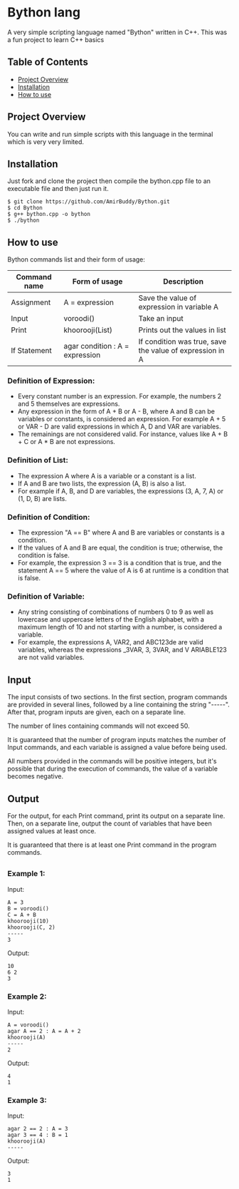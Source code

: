 # Bython lang

A very simple scripting language named "Bython" written in C++.
This was a fun project to learn C++ basics

## Table of Contents

- [Project Overview](#project-overview)
- [Installation](#installation)
- [How to use](#how-to-use)

## Project Overview

You can write and run simple scripts with this language in the terminal which is very very limited.

## Installation

Just fork and clone the project then compile the bython.cpp file to an executable file and then just run it.
```shell
$ git clone https://github.com/AmirBuddy/Bython.git
$ cd Bython
$ g++ bython.cpp -o bython
$ ./bython
```

## How to use

Bython commands list and their form of usage:

| **Command name** |         **Form of usage**        |                     **Description**                    |
|------------------|----------------------------------|--------------------------------------------------------|
|    Assignment    |           A = expression	        |      Save the value of expression in variable A        |
|       Input      |             voroodi()            |                      Take an input                     |
|       Print      |           khoorooji(List)        |              Prints out the values in list             |
|   If Statement   | agar condition : A = expression  |If condition was true, save the value of expression in A|

### Definition of Expression:

- Every constant number is an expression. For example, the numbers 2 and 5 themselves are expressions.
- Any expression in the form of A + B or A - B, where A and B can be variables or constants, is considered an expression. For example A + 5 or VAR - D are valid expressions in which A, D and VAR are variables.
- The remainings are not considered valid. For instance, values like A + B + C or A * B are not expressions.

### Definition of List:

- The expression A where A is a variable or a constant is a list.
- If A and B are two lists, the expression (A, B) is also a list.
- For example if A, B, and D are variables, the expressions (3, A, 7, A) or (1, D, B) are lists.

### Definition of Condition:

- The expression "A == B" where A and B are variables or constants is a condition.
- If the values of A and B are equal, the condition is true; otherwise, the condition is false.
- For example, the expression 3 == 3 is a condition that is true, and the statement A == 5 where the value of A is 6 at runtime is a condition that is false.

### Definition of Variable:

- Any string consisting of combinations of numbers 0 to 9 as well as lowercase and uppercase letters of the English alphabet, with a maximum length of 10 and not starting with a number, is considered a variable.
- For example, the expressions A, VAR2, and ABC123de are valid variables, whereas the expressions _3VAR, 3, 3VAR, and V ARIABLE123 are not valid variables.

## Input

The input consists of two sections. In the first section, program commands are provided in several lines, followed by a line containing the string "-----". After that, program inputs are given, each on a separate line.

The number of lines containing commands will not exceed 50.

It is guaranteed that the number of program inputs matches the number of Input commands, and each variable is assigned a value before being used.

All numbers provided in the commands will be positive integers, but it's possible that during the execution of commands, the value of a variable becomes negative.

## Output

For the output, for each Print command, print its output on a separate line. Then, on a separate line, output the count of variables that have been assigned values at least once.

It is guaranteed that there is at least one Print command in the program commands.

##

### Example 1:

Input:
```
A = 3
B = voroodi()
C = A + B
khoorooji(10)
khoorooji(C, 2)
-----
3
```
Output:
```
10
6 2
3
```

### Example 2:

Input:
```
A = voroodi()
agar A == 2 : A = A + 2
khoorooji(A)
-----
2
```
Output:
```
4
1
```

### Example 3:

Input:
```
agar 2 == 2 : A = 3
agar 3 == 4 : B = 1
khoorooji(A)
-----
```
Output:
```
3
1
```
